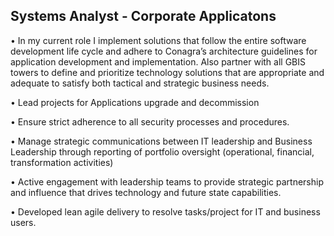 Systems Analyst - Corporate Applicatons
---

• In my current role I implement solutions that follow the entire software development life cycle and adhere to Conagra’s architecture guidelines for application development and implementation. Also partner with all GBIS towers to define and prioritize technology solutions that are appropriate and adequate to satisfy both tactical and strategic business needs.

• Lead projects for Applications upgrade and decommission

• Ensure strict adherence to all security processes and procedures.

• Manage strategic communications between IT leadership and Business Leadership through reporting of portfolio oversight (operational, financial, transformation activities)

• Active engagement with leadership teams to provide strategic partnership and influence that drives technology and future state capabilities.

• Developed lean agile delivery to resolve tasks/project for IT and business users.
